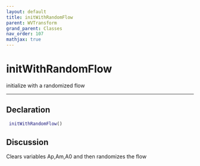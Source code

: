 ```yaml
---
layout: default
title: initWithRandomFlow
parent: WVTransform
grand_parent: Classes
nav_order: 107
mathjax: true
---
```


#  initWithRandomFlow

initialize with a randomized flow


---

## Declaration
```matlab
 initWithRandomFlow()
```
## Discussion

  Clears variables Ap,Am,A0 and then randomizes the flow
    
